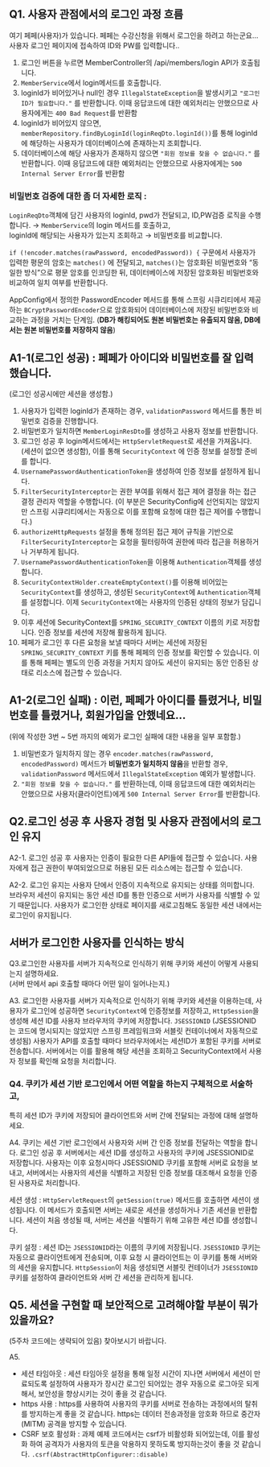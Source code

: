 ## Q1. 사용자 관점에서의 로그인 과정 흐름

여기 페페(사용자)가 있습니다.
페페는 수강신청을 위해서 로그인을 하려고 하는군요…
사용자 로그인 페이지에 접속하여 ID와 PW를 입력합니다..

1. 로그인 버튼을 누르면 MemberController의 /api/members/login API가 호출됩니다.
2. `MemberService`에서 login메서드를 호출합니다. 
3. loginId가 비어있거나 null인 경우 `IllegalStateException`을 발생시키고 
`"로그인 ID가 필요합니다."` 를 반환합니다. 
이때 응답코드에 대한 예외처리는 안했으므로 사용자에게는 `400 Bad Request`를 반환함
4. loginId가 비어있지 않으면, `memberRepository.findByLoginId(loginReqDto.loginId())`를 통해 loginId에 해당하는 사용자가 데이터베이스에 존재하는지 조회합니다.
5. 데이터베이스에 해당 사용자가 존재하지 않으면 `"회원 정보를 찾을 수 없습니다."` 를 반환합니다.
이때 응답코드에 대한 예외처리는 안했으므로 사용자에게는 `500 Internal Server Error`를 반환함

### 비밀번호 검증에 대한 좀 더 자세한 로직 :

`LoginReqDto`객체에 담긴 사용자의 loginId, pwd가 전달되고, 
ID,PW검증 로직을 수행합니다. → `MemberService`의 login 메서드를 호출하고,  
loginId에 해당되는 사용자가 있는지 조회하고 → 비밀번호를 비교합니다. 

`if (!encoder.matches(rawPassword, encodedPassword)) {` 구문에서 
사용자가 입력한 평문의 암호는 `matches()` 에 전달되고, 
`matches()`는 암호화된 비밀번호와 “동일한 방식”으로 평문 암호를 인코딩한 뒤, 
데이터베이스에 저장된 암호화된 비밀번호와 비교하여 일치 여부를 반환합니다.

AppConfig에서 정의한 PasswordEncoder 메서드를 통해 
스프링 시큐리티에서 제공하는 `BCryptPasswordEncoder`으로 암호화되어 데이터베이스에 저장된 
비밀번호와 비교하는 과정을 거치는 단계임.
(**DB가 해킹되어도 원본 비밀번호는 유출되지 않음, DB에서는 원본 비밀번호를 저장하지 않음**)


## A1-1(로그인 성공) : 페페가 아이디와 비밀번호를 잘 입력했습니다.

(로그인 성공시에만 세션을 생성함.)

1. 사용자가 입력한 loginId가 존재하는 경우, `validationPassword` 메서드를 통한 
비밀번호 검증을 진행합니다. 
2. 비밀번호가 일치하면 `MemberLoginResDto`를 생성하고 사용자 정보를 반환합니다.
3. 로그인 성공 후 login메서드에서는 `HttpServletRequest`로 세션을 가져옵니다.
(세션이 없으면 생성함), 이를 통해 `SecurityContext` 에 인증 정보를 설정할 준비를 합니다.
4. `UsernamePasswordAuthenticationToken`을 생성하여 인증 정보를 설정하게 됩니다.
5. `FilterSecurityInterceptor`는 권한 부여를 위해서 접근 제어 결정을 하는 접근 결정 관리자 역할을 수행합니다. (이 부분은 SecurityConfig에 선언되지는 않았지만 스프링 시큐리티에서는 자동으로 이를 포함해 요청에 대한 접근 제어를 수행합니다.)
6. `authorizeHttpRequests` 설정을 통해 정의된 접근 제어 규칙을 기반으로 `FilterSecurityInterceptor`는 요청을 필터링하여 권한에 따라 접근을 허용하거나 거부하게 됩니다.
7. `UsernamePasswordAuthenticationToken`을 이용해 `Authentication`객체를 생성합니다.
8. `SecurityContextHolder.createEmptyContext()`를 이용해 비어있는 `SecurityContext`를 생성하고, 생성된 `SecurityContext`에 `Authentication`객체를 설정합니다.
이제 `SecurityContext`에는 사용자의 인증된 상태의 정보가 담깁니다.
9. 이후 세션에 SecurityContext를 
`SPRING_SECURITY_CONTEXT` 이름의 키로 저장합니다. 인증 정보를 세션에 저장해 활용하게 됩니다.
10. 페페가 로그인 후 다른 요청을 보낼 때마다 서버는 세션에 저장된 
`SPRING_SECURITY_CONTEXT` 키를 통해 페페의 인증 정보를 확인할 수 있습니다. 
이를 통해 페페는 별도의 인증 과정을 거치지 않아도 세션이 유지되는 동안 
인증된 상태로 리소스에 접근할 수 있습니다.


## A1-2(로그인 실패) : 이런, 페페가 아이디를 틀렸거나, 비밀번호를 틀렸거나, 회원가입을 안했네요…
(위에 작성한 3번 ~ 5번 까지의 예외가 로그인 실패에 대한 내용을 일부 포함함.)

1. 비밀번호가 일치하지 않는 경우
`encoder.matches(rawPassword, encodedPassword)` 메서드가 **비밀번호가 일치하지 않음**을 반환할 경우, `validationPassword` 메서드에서 `IllegalStateException` 예외가 발생합니다.
2. `"회원 정보를 찾을 수 없습니다."` 를 반환하는데, 이때 응답코드에 대한 예외처리는 안했으므로 
사용자(클라이언트)에게 `500 Internal Server Error`를 반환합니다.

## Q2.로그인 성공 후 사용자 경험 및 사용자 관점에서의 로그인 유지

A2-1. 로그인 성공 후 사용자는 인증이 필요한 다른 API들에 접근할 수 있습니다. 
사용자에게 접근 권한이 부여되었으므로 허용된 모든 리소스에는 접근할 수 있습니다.

A2-2. 로그인 유지는 사용자 단에서 인증이 지속적으로 유지되는 상태를 의미합니다. 
브라우저 세션이 유지되는 동안 세션 ID를 통한 인증으로 서버가 사용자를 식별할 수 있기 때문입니다.
사용자가 로그인한 상태로 페이지를 새로고침해도 동일한 세션 내에서는 로그인이 유지됩니다.

## 서버가 로그인한 사용자를 인식하는 방식
Q3.로그인한 사용자를 서버가 지속적으로 인식하기 위해 쿠키와 세션이 어떻게 사용되는지 설명하세요.  
(서버 딴에서 api 호출할 때마다 어떤 일이 일어나는지.)

A3. 로그인한 사용자를 서버가 지속적으로 인식하기 위해
쿠키와 세션을 이용하는데, 사용자가 로그인에 성공하면 `SecurityContext`에 인증정보를 저장하고, `HttpSession`을 생성해 세션 ID를 사용자 브라우저의 쿠키에 저장합니다.  `JSESSIONID`
(JSESSIONID는 코드에 명시되지는 않았지만 스프링 프레임워크와 서블릿 컨테이너에서 자동적으로 생성됨)
사용자가 API를 호출할 때마다 브라우저에서는 세션ID가 포함된 쿠키를 서버로 전송합니다. 서버에서는 이를 활용해 해당 세션을 조회하고 SecurityContext에서 사용자 정보를 확인해 요청을 처리합니다.

### Q4. 쿠키가 세션 기반 로그인에서 어떤 역할을 하는지 구체적으로 서술하고, 
특히 세션 ID가 쿠키에 저장되어 클라이언트와 서버 간에 전달되는 과정에 대해 설명하세요.

A4. 쿠키는 세션 기반 로그인에서 사용자와 서버 간 인증 정보를 전달하는 역할을 합니다. 
로그인 성공 후 서버에서는 세션 ID를 생성하고 사용자의 쿠키에 JSESSIONID로 저장합니다.
사용자는 이후 요청시마다 JSESSIONID 쿠키를 포함해 서버로 요청을 보내고, 
서버에서는 사용자의 세션을 식별하고 저장된 인증 정보를 대조해서 요청을 인증된 사용자로 처리합니다.

세션 생성 : `HttpServletRequest`의 `getSession(true)` 메서드를 호출하면 세션이 생성됩니다.
이 메서드가 호출되면 서버는 새로운 세션을 생성하거나 기존 세션을 반환합니다.
세션이 처음 생성될 때, 서버는 세션을 식별하기 위해 고유한 세션 ID를 생성합니다.

쿠키 설정 : 세션 ID는 `JSESSIONID`라는 이름의 쿠키에 저장됩니다.
`JSESSIONID` 쿠키는 자동으로 클라이언트에게 전송되며, 이후 요청 시 클라이언트는 이 쿠키를 통해 서버와의 세션을 유지합니다. `HttpSession`이 처음 생성되면 서블릿 컨테이너가 `JSESSIONID` 쿠키를 설정하여 클라이언트와 서버 간 세션을 관리하게 됩니다.

## Q5. 세션을 구현할 때 보안적으로 고려해야할 부분이 뭐가 있을까요? 
(5주차 코드에는 생략되어 있음) 찾아보시기 바랍니다.

A5.
- 세션 타임아웃 : 
세션 타임아웃 설정을 통해 일정 시간이 지나면 서버에서 세션이 만료되도록 설정하여 사용자가 
장시간 로그인 되어있는 경우 자동으로 로그아웃 되게 해서, 보안성을 향상시키는 것이 좋을 것 같습니다.
- https 사용 : 
https를 사용하여 사용자의 쿠키를 서버로 전송하는 과정에서의 탈취를 방지하는게 좋을 것 같습니다.
https는 데이터 전송과정을 암호화 하므로 중간자(MITM) 공격을 방지할 수 있습니다.
- CSRF 보호 활성화 : 
과제 예제 코드에서는 csrf가 비활성화 되어있는데, 이를 활성화 하여 
공격자가 사용자의 토큰을 악용하지 못하도록 방지하는것이 좋을 것 같습니다.
`.csrf(AbstractHttpConfigurer::disable)`
